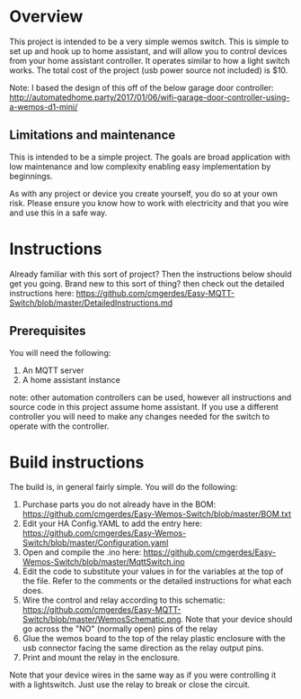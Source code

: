 # Overview

This project is intended to be a very simple wemos switch. This is simple to set up and hook up to home assistant, and will allow you to control devices from your home assistant controller.  It operates similar to how a light switch works.  The total cost of the project (usb power source not included) is $10.

Note: I based the design of this off of the below garage door controller:
http://automatedhome.party/2017/01/06/wifi-garage-door-controller-using-a-wemos-d1-mini/

## Limitations and maintenance

This is intended to be a simple project.  The goals are broad application with low maintenance and low complexity enabling easy implementation by beginnings.

As with any project or device you create yourself, you do so at your own risk.  Please ensure you know how to work with electricity and that you wire and use this in a safe way.

# Instructions
Already familiar with this sort of project?  Then the instructions below should get you going.  Brand new to this sort of thing? then check out the detailed instructions here:
https://github.com/cmgerdes/Easy-MQTT-Switch/blob/master/DetailedInstructions.md

## Prerequisites
You will need the following:
1. An MQTT server
2. A home assistant instance

note: other automation controllers can be used, however all instructions and source code in this project assume home assistant.  If you use a different controller you will need to make any changes needed for the switch to operate with the controller.

# Build instructions
The build is, in general fairly simple.  You will do the following:
1. Purchase parts you do not already have in the BOM: https://github.com/cmgerdes/Easy-Wemos-Switch/blob/master/BOM.txt
2. Edit your HA Config.YAML to add the entry here: https://github.com/cmgerdes/Easy-Wemos-Switch/blob/master/Configuration.yaml
3. Open and compile the .ino here: https://github.com/cmgerdes/Easy-Wemos-Switch/blob/master/MqttSwitch.ino
4. Edit the code to substitute your values in for the variables at the top of the file.  Refer to the comments or the detailed instructions for what each does.
5. Wire the control and relay according to this schematic: https://github.com/cmgerdes/Easy-MQTT-Switch/blob/master/WemosSchematic.png.  Note that your device should go across the "NO" (normally open) pins of the relay
6. Glue the wemos board to the top of the relay plastic enclosure with the usb connector facing the same direction as the relay output pins.
7. Print and mount the relay in the enclosure.

Note that your device wires in the same way as if you were controlling it with a lightswitch.  Just use the relay to break or close the circuit.
